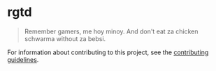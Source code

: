 # rgtd

> Remember gamers, me hoy minoy. And don't eat za chicken schwarma without za bebsi.

For information about contributing to this project, see the [contributing guidelines](./CONTRIBUTING.md).
